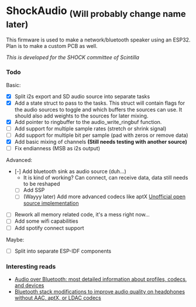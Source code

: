 # ShockAudio <sub>(Will probably change name later)</sub>

This firmware is used to make a network/bluetooth speaker using an ESP32. Plan is to make a custom PCB as well.

*This is developed for the SHOCK committee of Scintilla*

### Todo
Basic:
- [x] Split i2s export and SD audio source into separate tasks
- [x] Add a state struct to pass to the tasks. This struct will contain flags for the audio sources to toggle and which buffers the sources can use. It should also add weights to the sources for later mixing.
- [x] Add pointer to ringbuffer to the audio\_write\_ringbuf function.
- [ ] Add support for multiple sample rates (stretch or shrink signal)
- [ ] Add support for multiple bit per sample (pad with zeros or remove data)
- [x] Add basic mixing of channels **(Still needs testing with another source)**
- [ ] Fix endianness (MSB as i2s output)

Advanced:
- [-] Add bluetooth sink as audio source (duh...)
    - It is kind of working? Can connect, can receive data, data still needs to be reshaped
    - [ ] Add SSP
    - [ ] (Wayyy later) Add more advanced codecs like aptX [Unofficial open source implementation](https://github.com/Arkq/openaptx)
- [ ] Rework all memory related code, it's a mess right now...
- [ ] Add some wifi capabilities
- [ ] Add spotify connect support 

Maybe:
- [ ] Split into separate ESP-IDF components


### Interesting reads
- [Audio over Bluetooth: most detailed information about profiles, codecs, and devices](https://habr.com/en/post/456182/)
- [Bluetooth stack modifications to improve audio quality on headphones without AAC, aptX, or LDAC codecs](https://habr.com/en/post/456476/)
